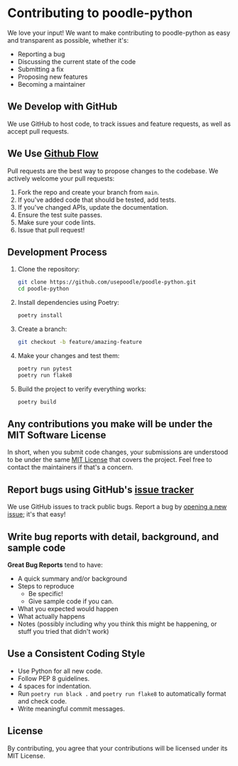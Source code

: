# Contributing to poodle-python

We love your input! We want to make contributing to poodle-python as easy and transparent as possible, whether it's:

- Reporting a bug
- Discussing the current state of the code
- Submitting a fix
- Proposing new features
- Becoming a maintainer

## We Develop with GitHub

We use GitHub to host code, to track issues and feature requests, as well as accept pull requests.

## We Use [Github Flow](https://docs.github.com/en/get-started/using-github/github-flow)

Pull requests are the best way to propose changes to the codebase. We actively welcome your pull requests:

1. Fork the repo and create your branch from `main`.
2. If you've added code that should be tested, add tests.
3. If you've changed APIs, update the documentation.
4. Ensure the test suite passes.
5. Make sure your code lints.
6. Issue that pull request!

## Development Process

1. Clone the repository:

   ```bash
   git clone https://github.com/usepoodle/poodle-python.git
   cd poodle-python
   ```

2. Install dependencies using Poetry:

   ```bash
   poetry install
   ```

3. Create a branch:

   ```bash
   git checkout -b feature/amazing-feature
   ```

4. Make your changes and test them:

   ```bash
   poetry run pytest
   poetry run flake8
   ```

5. Build the project to verify everything works:
   ```bash
   poetry build
   ```

## Any contributions you make will be under the MIT Software License

In short, when you submit code changes, your submissions are understood to be under the same [MIT License](http://choosealicense.com/licenses/mit/) that covers the project. Feel free to contact the maintainers if that's a concern.

## Report bugs using GitHub's [issue tracker](https://github.com/usepoodle/poodle-python/issues)

We use GitHub issues to track public bugs. Report a bug by [opening a new issue](https://github.com/usepoodle/poodle-python/issues/new); it's that easy!

## Write bug reports with detail, background, and sample code

**Great Bug Reports** tend to have:

- A quick summary and/or background
- Steps to reproduce
  - Be specific!
  - Give sample code if you can.
- What you expected would happen
- What actually happens
- Notes (possibly including why you think this might be happening, or stuff you tried that didn't work)

## Use a Consistent Coding Style

- Use Python for all new code.
- Follow PEP 8 guidelines.
- 4 spaces for indentation.
- Run `poetry run black .` and `poetry run flake8` to automatically format and check code.
- Write meaningful commit messages.

## License

By contributing, you agree that your contributions will be licensed under its MIT License.
